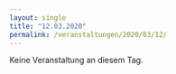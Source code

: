 ```yaml
---
layout: single
title: "12.03.2020"
permalink: /veranstaltungen/2020/03/12/
---
```


Keine Veranstaltung an diesem Tag.
